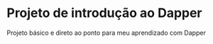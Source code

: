 # Projeto de introdução ao Dapper

Projeto básico e direto ao ponto para meu aprendizado com Dapper
